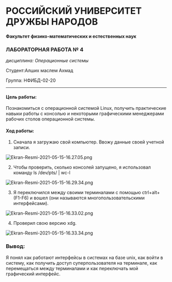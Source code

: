 # РОССИЙСКИЙ УНИВЕРСИТЕТ ДРУЖБЫ НАРОДОВ
#### Факультет физико-математических и естественных наук

###  ЛАБОРАТОРНАЯ РАБОТА № 4

*дисциплина:	Операционные системы*

Студент:Алших маслем Ахмад 

Группа: НФИБД-02-20

-----

#### Цель работы:
Познакомиться с операционной системой Linux, получить практические навыки работы с консолью и некоторыми графическими менеджерами рабочих столов операционной системы.

#### Ход работы:
1. Сначала я загружаю свой компьютер. Ввожу данные своей учетной записи.

![Ekran-Resmi-2021-05-15-16.27.05.png](https://ic.wampi.ru/2021/05/15/Ekran-Resmi-2021-05-15-16.27.05.png)

2. Чтобы проверить, сколько консолей запущено, я использовал команду ls /dev/pts/ | wc-l

![Ekran-Resmi-2021-05-15-16.29.34.png](https://ic.wampi.ru/2021/05/15/Ekran-Resmi-2021-05-15-16.29.34.png)

3. Я переключился между своими терминалами с помощью ctrl+alt+(F1-F6) и вошел (они называются многопользовательскими интерфейсами).

![Ekran-Resmi-2021-05-15-16.33.02.png](https://ic.wampi.ru/2021/05/15/Ekran-Resmi-2021-05-15-16.33.02.png)

4. Проверил свою версию xdg.

![Ekran-Resmi-2021-05-15-16.33.34.png](https://ic.wampi.ru/2021/05/15/Ekran-Resmi-2021-05-15-16.33.34.png)



### Вывод: 
Я понял как работают интерфейсы в системах на базе unix, как войти в систему, как получить доступ суперпользователя на терминале, как перемещаться между терминалами и как переключать мой графический интерфейс.
